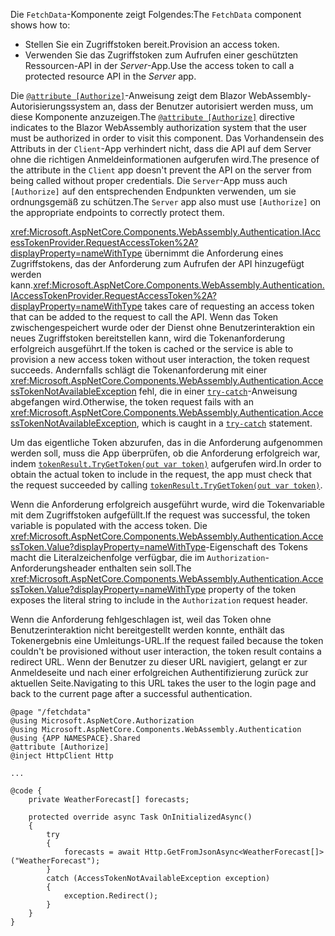 <span data-ttu-id="88a3e-101">Die `FetchData`-Komponente zeigt Folgendes:</span><span class="sxs-lookup"><span data-stu-id="88a3e-101">The `FetchData` component shows how to:</span></span>

* <span data-ttu-id="88a3e-102">Stellen Sie ein Zugriffstoken bereit.</span><span class="sxs-lookup"><span data-stu-id="88a3e-102">Provision an access token.</span></span>
* <span data-ttu-id="88a3e-103">Verwenden Sie das Zugriffstoken zum Aufrufen einer geschützten Ressourcen-API in der *Server*-App.</span><span class="sxs-lookup"><span data-stu-id="88a3e-103">Use the access token to call a protected resource API in the *Server* app.</span></span>

<span data-ttu-id="88a3e-104">Die [`@attribute [Authorize]`](xref:mvc/views/razor#attribute)-Anweisung zeigt dem Blazor WebAssembly-Autorisierungssystem an, dass der Benutzer autorisiert werden muss, um diese Komponente anzuzeigen.</span><span class="sxs-lookup"><span data-stu-id="88a3e-104">The [`@attribute [Authorize]`](xref:mvc/views/razor#attribute) directive indicates to the Blazor WebAssembly authorization system that the user must be authorized in order to visit this component.</span></span> <span data-ttu-id="88a3e-105">Das Vorhandensein des Attributs in der `Client`-App verhindert nicht, dass die API auf dem Server ohne die richtigen Anmeldeinformationen aufgerufen wird.</span><span class="sxs-lookup"><span data-stu-id="88a3e-105">The presence of the attribute in the `Client` app doesn't prevent the API on the server from being called without proper credentials.</span></span> <span data-ttu-id="88a3e-106">Die `Server`-App muss auch `[Authorize]` auf den entsprechenden Endpunkten verwenden, um sie ordnungsgemäß zu schützen.</span><span class="sxs-lookup"><span data-stu-id="88a3e-106">The `Server` app also must use `[Authorize]` on the appropriate endpoints to correctly protect them.</span></span>

<span data-ttu-id="88a3e-107"><xref:Microsoft.AspNetCore.Components.WebAssembly.Authentication.IAccessTokenProvider.RequestAccessToken%2A?displayProperty=nameWithType> übernimmt die Anforderung eines Zugriffstokens, das der Anforderung zum Aufrufen der API hinzugefügt werden kann.</span><span class="sxs-lookup"><span data-stu-id="88a3e-107"><xref:Microsoft.AspNetCore.Components.WebAssembly.Authentication.IAccessTokenProvider.RequestAccessToken%2A?displayProperty=nameWithType> takes care of requesting an access token that can be added to the request to call the API.</span></span> <span data-ttu-id="88a3e-108">Wenn das Token zwischengespeichert wurde oder der Dienst ohne Benutzerinteraktion ein neues Zugriffstoken bereitstellen kann, wird die Tokenanforderung erfolgreich ausgeführt.</span><span class="sxs-lookup"><span data-stu-id="88a3e-108">If the token is cached or the service is able to provision a new access token without user interaction, the token request succeeds.</span></span> <span data-ttu-id="88a3e-109">Andernfalls schlägt die Tokenanforderung mit einer <xref:Microsoft.AspNetCore.Components.WebAssembly.Authentication.AccessTokenNotAvailableException> fehl, die in einer [`try-catch`](/dotnet/csharp/language-reference/keywords/try-catch)-Anweisung abgefangen wird.</span><span class="sxs-lookup"><span data-stu-id="88a3e-109">Otherwise, the token request fails with an <xref:Microsoft.AspNetCore.Components.WebAssembly.Authentication.AccessTokenNotAvailableException>, which is caught in a [`try-catch`](/dotnet/csharp/language-reference/keywords/try-catch) statement.</span></span>

<span data-ttu-id="88a3e-110">Um das eigentliche Token abzurufen, das in die Anforderung aufgenommen werden soll, muss die App überprüfen, ob die Anforderung erfolgreich war, indem [`tokenResult.TryGetToken(out var token)`](xref:Microsoft.AspNetCore.Components.WebAssembly.Authentication.AccessTokenResult.TryGetToken%2A) aufgerufen wird.</span><span class="sxs-lookup"><span data-stu-id="88a3e-110">In order to obtain the actual token to include in the request, the app must check that the request succeeded by calling [`tokenResult.TryGetToken(out var token)`](xref:Microsoft.AspNetCore.Components.WebAssembly.Authentication.AccessTokenResult.TryGetToken%2A).</span></span>

<span data-ttu-id="88a3e-111">Wenn die Anforderung erfolgreich ausgeführt wurde, wird die Tokenvariable mit dem Zugriffstoken aufgefüllt.</span><span class="sxs-lookup"><span data-stu-id="88a3e-111">If the request was successful, the token variable is populated with the access token.</span></span> <span data-ttu-id="88a3e-112">Die <xref:Microsoft.AspNetCore.Components.WebAssembly.Authentication.AccessToken.Value?displayProperty=nameWithType>-Eigenschaft des Tokens macht die Literalzeichenfolge verfügbar, die im `Authorization`-Anforderungsheader enthalten sein soll.</span><span class="sxs-lookup"><span data-stu-id="88a3e-112">The <xref:Microsoft.AspNetCore.Components.WebAssembly.Authentication.AccessToken.Value?displayProperty=nameWithType> property of the token exposes the literal string to include in the `Authorization` request header.</span></span>

<span data-ttu-id="88a3e-113">Wenn die Anforderung fehlgeschlagen ist, weil das Token ohne Benutzerinteraktion nicht bereitgestellt werden konnte, enthält das Tokenergebnis eine Umleitungs-URL.</span><span class="sxs-lookup"><span data-stu-id="88a3e-113">If the request failed because the token couldn't be provisioned without user interaction, the token result contains a redirect URL.</span></span> <span data-ttu-id="88a3e-114">Wenn der Benutzer zu dieser URL navigiert, gelangt er zur Anmeldeseite und nach einer erfolgreichen Authentifizierung zurück zur aktuellen Seite.</span><span class="sxs-lookup"><span data-stu-id="88a3e-114">Navigating to this URL takes the user to the login page and back to the current page after a successful authentication.</span></span>

```razor
@page "/fetchdata"
@using Microsoft.AspNetCore.Authorization
@using Microsoft.AspNetCore.Components.WebAssembly.Authentication
@using {APP NAMESPACE}.Shared
@attribute [Authorize]
@inject HttpClient Http

...

@code {
    private WeatherForecast[] forecasts;

    protected override async Task OnInitializedAsync()
    {
        try
        {
            forecasts = await Http.GetFromJsonAsync<WeatherForecast[]>("WeatherForecast");
        }
        catch (AccessTokenNotAvailableException exception)
        {
            exception.Redirect();
        }
    }
}
```
